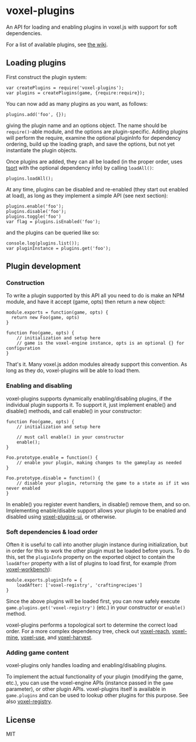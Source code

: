 # voxel-plugins

An API for loading and enabling plugins in voxel.js with support for soft dependencies.

For a list of available plugins, see [the wiki](https://github.com/deathcap/voxel-plugins/wiki).

## Loading plugins

First construct the plugin system:

    var createPlugins = require('voxel-plugins');
    var plugins = createPlugins(game, {require:require});

You can now add as many plugins as you want, as follows:

    plugins.add('foo', {});

giving the plugin name and an options object. The name should be `require()`-able module, and
the options are plugin-specific. Adding plugins will perform the require,
examine the optional pluginInfo for dependency ordering, build up the loading graph, and save the
options, but not yet instantiate the plugin objects.

Once plugins are added, they can all be loaded (in the proper order,
uses [tsort](https://github.com/eknkc/tsort) with the optional dependency info) by calling `loadAll()`:

    plugins.loadAll();

At any time, plugins can be disabled and re-enabled (they start out enabled at load),
as long as they implement a simple API (see next section):

    plugins.enable('foo');
    plugins.disable('foo');
    plugins.toggle('foo')
    var flag = plugins.isEnabled('foo');

and the plugins can be queried like so:

    console.log(plugins.list());
    var pluginInstance = plugins.get('foo');

## Plugin development

### Construction

To write a plugin supported by this API all you need to do is make an NPM module, and have it accept (game, opts) then return a new object:

    module.exports = function(game, opts) {
      return new Foo(game, opts)
    }

    function Foo(game, opts) {
        // initialization and setup here
        // game is the voxel-engine instance, opts is an optional {} for configuration
    }

That's it. Many voxel.js addon modules already support this convention. As long as they do, voxel-plugins will be able to load them.

### Enabling and disabling

voxel-plugins supports dynamically enabling/disabling plugins, if the individual plugin supports it.
To support it, just implement enable() and disable() methods, and call enable() in your constructor:

    function Foo(game, opts) {
        // initialization and setup here

        // must call enable() in your constructor
        enable();
    }

    Foo.prototype.enable = function() {
        // enable your plugin, making changes to the gameplay as needed
    }

    Foo.prototype.disable = function() {
        // disable your plugin, returning the game to a state as if it was never enabled
    }

In enable() you register event handlers, in disable() remove them, and so on. Implementing enable/disable
support allows your plugin to be enabled and disabled using [voxel-plugins-ui](https://github.com/deathcap/voxel-plugins-ui),
or otherwise.

### Soft dependencies & load order

Often it is useful to call into another plugin instance during initialization, but in order 
for this to work the other plugin must be loaded before yours. To do this, set the `pluginInfo` property
on the exported object to contain the `loadAfter` property with a list of plugins to load first, for example
(from [voxel-workbench](https://github.com/deathcap/voxel-workbench)):

    module.exports.pluginInfo = {
        loadAfter: ['voxel-registry', 'craftingrecipes']
    }

Since the above plugins will be loaded first, you can now safely execute `game.plugins.get('voxel-registry')`
(etc.) in your constructor or `enable()` method.

voxel-plugins performs a topological sort to determine the correct load order. For a more
complex dependency tree, check out
[voxel-reach](https://github.com/deathcap/voxel-reach),
[voxel-mine](https://github.com/deathcap/voxel-mine),
[voxel-use](https://github.com/deathcap/voxel-use), and
[voxel-harvest](https://github.com/deathcap/voxel-harvest).

### Adding game content

voxel-plugins only handles loading and enabling/disabling plugins. 

To implement the actual functionality of your plugin (modifying the game, etc.), you 
can use the voxel-engine APIs (instance passed in the `game` parameter), or other plugin APIs.
voxel-plugins itself is available in `game.plugins` and can be used to lookup other plugins
for this purpose. See also [voxel-registry](https://github.com/deathcap/voxel-registry).



## License

MIT
